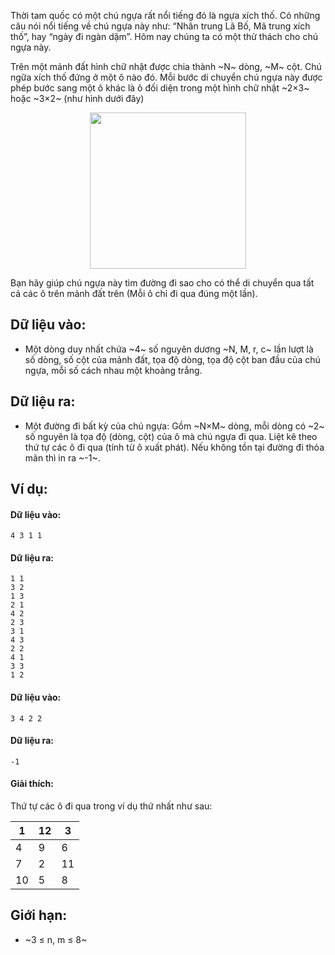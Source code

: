 Thời tam quốc có một chú ngựa rất nổi tiếng đó là ngựa xích thố. Có những câu nói nổi tiếng về chú ngựa này như: “Nhân trung Lã Bố, Mã trung xích thố”, hay “ngày đi ngàn dặm”. Hôm nay chúng ta có một thử thách cho chú ngựa này.

Trên một mảnh đất hình chữ nhật được chia thành ~N~ dòng, ~M~ cột. Chú ngữa xích thố đứng ở một ô nào đó. Mỗi bước di chuyển chú ngựa này được phép bước sang một ô khác là ô đối diện trong một hình chữ nhật ~2×3~ hoặc ~3×2~ (như hình dưới đây)
<center><img src="/images/problems/394/BTXICHTHO.png" width=250px></center>

Bạn hãy giúp chú ngựa này tìm đường đi sao cho có thể di chuyển qua tất cả các ô trên mảnh đất trên (Mỗi ô chỉ đi qua đúng một lần).

## Dữ liệu vào:
- Một dòng duy nhất chứa ~4~ số nguyên dương ~N, M, r, c~ lần lượt là số dòng, số cột của mảnh đất, tọa độ dòng, tọa độ cột ban đầu của chú ngựa, mỗi số cách nhau một khoảng trắng.

## Dữ liệu ra:
- Một đường đi bất kỳ của chú ngựa: Gồm ~N×M~ dòng, mỗi dòng có ~2~ số nguyên là tọa độ (dòng, cột) của ô mà chú ngựa đi qua. Liệt kê theo thứ tự các ô đi qua (tính từ ô xuất phát). Nếu không tồn tại đường đi thỏa mãn thì in ra ~-1~.

## Ví dụ:
#### Dữ liệu vào:
```
4 3 1 1
```

#### Dữ liệu ra:
```
1 1
3 2
1 3
2 1
4 2
2 3
3 1
4 3
2 2
4 1
3 3
1 2
```

#### Dữ liệu vào:
```
3 4 2 2
```

#### Dữ liệu ra:
```
-1
```

#### Giải thích:
Thứ tự các ô đi qua trong ví dụ thứ nhất như sau:

| 1  | 12 | 3  |
|----|----|----|
| 4  | 9  | 6  |
| 7  | 2  | 11 |
| 10 | 5  | 8  |

## Giới hạn:
- ~3 ≤ n, m ≤ 8~